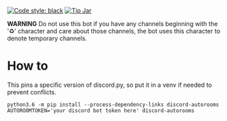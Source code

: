 [![Code style: black](https://img.shields.io/badge/code%20style-black-000000.svg)](https://github.com/ambv/black)  [![Tip Jar](https://img.shields.io/badge/Paypal-Donate-blue.svg)](https://www.paypal.me/mikeshardmind)

**WARNING**
Do not use this bot if you have any channels beginning with the '♻' character and care about those channels, the bot uses this character to denote temporary channels.

# How to


This pins a specific version of discord.py, so put it in a venv if needed to prevent conflicts.
```
python3.6 -m pip install --process-dependency-links discord-autorooms
AUTOROOMTOKEN='your discord bot token here' discord-autorooms
```
